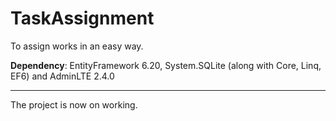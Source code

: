 # TaskAssignment
To assign works in an easy way.

**Dependency**: EntityFramework 6.20, System.SQLite (along with Core, Linq, EF6) and AdminLTE 2.4.0
- - -
The project is now on working.
